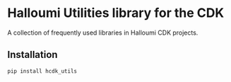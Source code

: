 # Halloumi Utilities library for the CDK

A collection of frequently used libraries in Halloumi CDK projects. 

## Installation

`pip install hcdk_utils`

